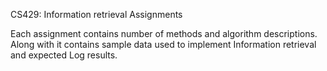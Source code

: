 CS429: Information retrieval Assignments

Each assignment contains number of methods and algorithm descriptions. Along with it contains
sample data used to implement Information retrieval and expected Log results.
